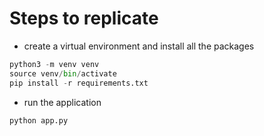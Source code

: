 # Steps to replicate

* create a virtual environment and install all the packages
```python
python3 -m venv venv
source venv/bin/activate
pip install -r requirements.txt
```
* run the application
```python
python app.py
```